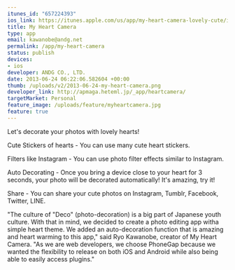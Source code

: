 ```yaml
---
itunes_id: "657224393"
ios_link: https://itunes.apple.com/us/app/my-heart-camera-lovely-cute/id657224393?l=ja&ls=1%26mt=8
title: My Heart Camera
type: app
email: kawanobe@andg.net
permalink: /app/my-heart-camera
status: publish
devices:
- ios
developer: ANDG CO., LTD.
date: 2013-06-24 06:22:06.582604 +00:00
thumb: /uploads/v2/2013-06-24-my-heart-camera.png
developer_link: http://apmaga.heteml.jp/_app/heartcamera/
targetMarket: Personal
feature_image: /uploads/feature/myheartcamera.jpg
feature: true
---
```


Let's decorate your photos with lovely hearts!

Cute Stickers of hearts - You can use many cute heart stickers.

Filters like Instagram - You can use photo filter effects similar to Instagram.

Auto Decorating - Once you bring a device close to your heart for 3 seconds, your photo will be decorated automatically! It's amazing, try it!

Share - You can share your cute photos on Instagram, Tumblr, Facebook, Twitter, LINE.

"The culture of "Deco" (photo-decoration) is a big part of Japanese youth culture. With that in mind, we decided to create a photo editing app witha simple heart theme. We added an auto-decoration function that is amazing and heart warming to this app," said Ryo Kawanobe, creator of My Heart Camera. "As we are web developers, we choose PhoneGap because we wanted the flexibility to release on both iOS and Android while also being able to easily access plugins."

